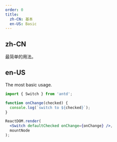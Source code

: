 ```yaml
---
order: 0
title:
  zh-CN: 基本
  en-US: Basic
---
```


## zh-CN

最简单的用法。

## en-US

The most basic usage.

````jsx
import { Switch } from 'antd';

function onChange(checked) {
  console.log(`switch to ${checked}`);
}

ReactDOM.render(
  <Switch defaultChecked onChange={onChange} />,
  mountNode
);
````

<style>
.infini-switch {
  margin-bottom: 8px;
}
</style>

